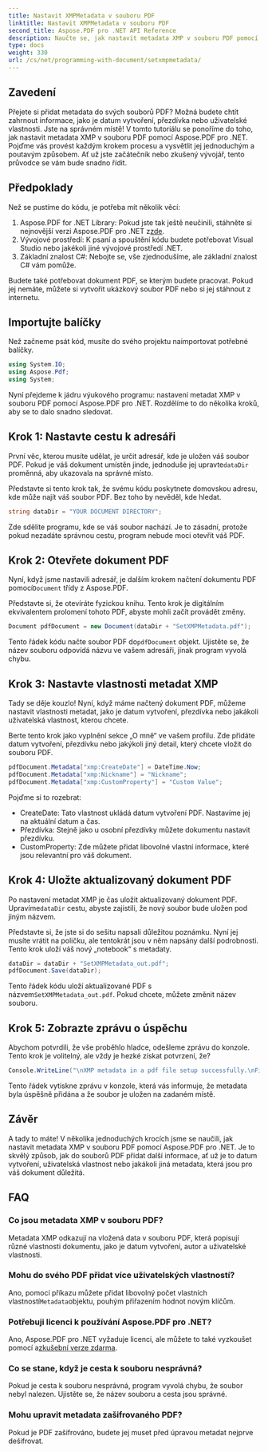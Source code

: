 ```yaml
---
title: Nastavit XMPMetadata v souboru PDF
linktitle: Nastavit XMPMetadata v souboru PDF
second_title: Aspose.PDF pro .NET API Reference
description: Naučte se, jak nastavit metadata XMP v souboru PDF pomocí Aspose.PDF pro .NET. Tento průvodce vás krok za krokem provede celým procesem, od nastavení až po uložení dokumentu.
type: docs
weight: 330
url: /cs/net/programming-with-document/setxmpmetadata/
---
```

## Zavedení

Přejete si přidat metadata do svých souborů PDF? Možná budete chtít zahrnout informace, jako je datum vytvoření, přezdívka nebo uživatelské vlastnosti. Jste na správném místě! V tomto tutoriálu se ponoříme do toho, jak nastavit metadata XMP v souboru PDF pomocí Aspose.PDF pro .NET. Pojďme vás provést každým krokem procesu a vysvětlit jej jednoduchým a poutavým způsobem. Ať už jste začátečník nebo zkušený vývojář, tento průvodce se vám bude snadno řídit.

## Předpoklady

Než se pustíme do kódu, je potřeba mít několik věcí:

1.  Aspose.PDF for .NET Library: Pokud jste tak ještě neučinili, stáhněte si nejnovější verzi Aspose.PDF pro .NET z[zde](https://releases.aspose.com/pdf/net/).
2. Vývojové prostředí: K psaní a spouštění kódu budete potřebovat Visual Studio nebo jakékoli jiné vývojové prostředí .NET.
3. Základní znalost C#: Nebojte se, vše zjednodušíme, ale základní znalost C# vám pomůže.

Budete také potřebovat dokument PDF, se kterým budete pracovat. Pokud jej nemáte, můžete si vytvořit ukázkový soubor PDF nebo si jej stáhnout z internetu.

## Importujte balíčky

Než začneme psát kód, musíte do svého projektu naimportovat potřebné balíčky.

```csharp
using System.IO;
using Aspose.Pdf;
using System;
```

Nyní přejdeme k jádru výukového programu: nastavení metadat XMP v souboru PDF pomocí Aspose.PDF pro .NET. Rozdělíme to do několika kroků, aby se to dalo snadno sledovat.

## Krok 1: Nastavte cestu k adresáři

 První věc, kterou musíte udělat, je určit adresář, kde je uložen váš soubor PDF. Pokud je váš dokument umístěn jinde, jednoduše jej upravte`dataDir` proměnná, aby ukazovala na správné místo.

Představte si tento krok tak, že svému kódu poskytnete domovskou adresu, kde může najít váš soubor PDF. Bez toho by nevěděl, kde hledat.

```csharp
string dataDir = "YOUR DOCUMENT DIRECTORY";
```

Zde sdělíte programu, kde se váš soubor nachází. Je to zásadní, protože pokud nezadáte správnou cestu, program nebude moci otevřít váš PDF.

## Krok 2: Otevřete dokument PDF

 Nyní, když jsme nastavili adresář, je dalším krokem načtení dokumentu PDF pomocí`Document` třídy z Aspose.PDF.

Představte si, že otevíráte fyzickou knihu. Tento krok je digitálním ekvivalentem prolomení tohoto PDF, abyste mohli začít provádět změny.

```csharp
Document pdfDocument = new Document(dataDir + "SetXMPMetadata.pdf");
```

 Tento řádek kódu načte soubor PDF do`pdfDocument` objekt. Ujistěte se, že název souboru odpovídá názvu ve vašem adresáři, jinak program vyvolá chybu.

## Krok 3: Nastavte vlastnosti metadat XMP

Tady se děje kouzlo! Nyní, když máme načtený dokument PDF, můžeme nastavit vlastnosti metadat, jako je datum vytvoření, přezdívka nebo jakákoli uživatelská vlastnost, kterou chcete.

Berte tento krok jako vyplnění sekce „O mně“ ve vašem profilu. Zde přidáte datum vytvoření, přezdívku nebo jakýkoli jiný detail, který chcete vložit do souboru PDF.

```csharp
pdfDocument.Metadata["xmp:CreateDate"] = DateTime.Now;
pdfDocument.Metadata["xmp:Nickname"] = "Nickname";
pdfDocument.Metadata["xmp:CustomProperty"] = "Custom Value";
```

Pojďme si to rozebrat:
- CreateDate: Tato vlastnost ukládá datum vytvoření PDF. Nastavíme jej na aktuální datum a čas.
- Přezdívka: Stejně jako u osobní přezdívky můžete dokumentu nastavit přezdívku.
- CustomProperty: Zde můžete přidat libovolné vlastní informace, které jsou relevantní pro váš dokument.

## Krok 4: Uložte aktualizovaný dokument PDF

 Po nastavení metadat XMP je čas uložit aktualizovaný dokument PDF. Upravíme`dataDir` cestu, abyste zajistili, že nový soubor bude uložen pod jiným názvem.

Představte si, že jste si do sešitu napsali důležitou poznámku. Nyní jej musíte vrátit na poličku, ale tentokrát jsou v něm napsány další podrobnosti. Tento krok uloží váš nový „notebook“ s metadaty.

```csharp
dataDir = dataDir + "SetXMPMetadata_out.pdf";
pdfDocument.Save(dataDir);
```

 Tento řádek kódu uloží aktualizované PDF s názvem`SetXMPMetadata_out.pdf`. Pokud chcete, můžete změnit název souboru.

## Krok 5: Zobrazte zprávu o úspěchu

Abychom potvrdili, že vše proběhlo hladce, odešleme zprávu do konzole. Tento krok je volitelný, ale vždy je hezké získat potvrzení, že?

```csharp
Console.WriteLine("\nXMP metadata in a pdf file setup successfully.\nFile saved at " + dataDir);
```

Tento řádek vytiskne zprávu v konzole, která vás informuje, že metadata byla úspěšně přidána a že soubor je uložen na zadaném místě.

## Závěr

A tady to máte! V několika jednoduchých krocích jsme se naučili, jak nastavit metadata XMP v souboru PDF pomocí Aspose.PDF pro .NET. Je to skvělý způsob, jak do souborů PDF přidat další informace, ať už je to datum vytvoření, uživatelská vlastnost nebo jakákoli jiná metadata, která jsou pro váš dokument důležitá.


## FAQ

### Co jsou metadata XMP v souboru PDF?  
Metadata XMP odkazují na vložená data v souboru PDF, která popisují různé vlastnosti dokumentu, jako je datum vytvoření, autor a uživatelské vlastnosti.

### Mohu do svého PDF přidat více uživatelských vlastností?  
 Ano, pomocí příkazu můžete přidat libovolný počet vlastních vlastností`Metadata`objektu, pouhým přiřazením hodnot novým klíčům.

### Potřebuji licenci k používání Aspose.PDF pro .NET?  
 Ano, Aspose.PDF pro .NET vyžaduje licenci, ale můžete to také vyzkoušet pomocí a[zkušební verze zdarma](https://releases.aspose.com/).

### Co se stane, když je cesta k souboru nesprávná?  
Pokud je cesta k souboru nesprávná, program vyvolá chybu, že soubor nebyl nalezen. Ujistěte se, že název souboru a cesta jsou správné.

### Mohu upravit metadata zašifrovaného PDF?  
Pokud je PDF zašifrováno, budete jej muset před úpravou metadat nejprve dešifrovat.